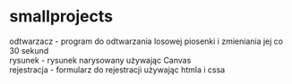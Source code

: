 # smallprojects
odtwarzacz - program do odtwarzania losowej piosenki i zmieniania jej co 30 sekund <br/>
rysunek - rysunek narysowany używając Canvas <br/>
rejestracja - formularz do rejestracji używając htmla i cssa

